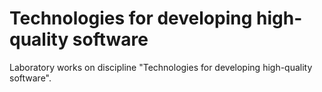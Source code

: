 # Technologies for developing high-quality software

Laboratory works on discipline "Technologies for developing high-quality software".
